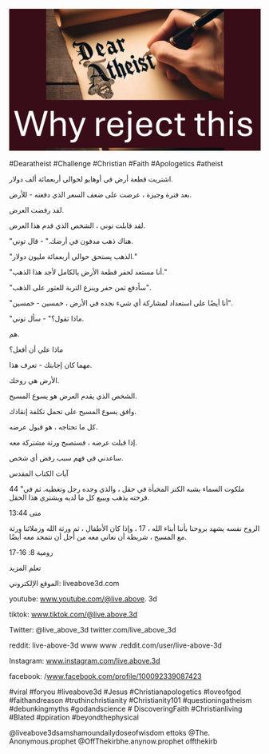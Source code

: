 ![Video cover image](../cover.jpg "cover photo")

#Dearatheist #Challenge #Christian #Faith #Apologetics #atheist

   اشتريت قطعة أرض في أوهايو لحوالي أربعمائة ألف دولار.

بعد فترة وجيزة ، عرضت على ضعف السعر الذي دفعته - للأرض.

لقد رفضت العرض.

لقد قابلت توني ، الشخص الذي قدم هذا العرض.

"هناك ذهب مدفون في أرضك." - قال توني.

"الذهب يستحق حوالي أربعمائة مليون دولار."

"أنا مستعد لحفر قطعة الأرض بالكامل لأجد هذا الذهب."

"سأدفع ثمن حفر وينزع التربة للعثور على الذهب".

"أنا أيضًا على استعداد لمشاركة أي شيء نجده في الأرض ، خمسين - خمسين".

"ماذا تقول؟" - سأل توني.

هم.

ماذا علي أن أفعل؟

مهما كان إجابتك - تعرف هذا.

الأرض هي روحك.

الشخص الذي يقدم العرض هو يسوع المسيح.

وافق يسوع المسيح على تحمل تكلفة إنقاذك.

كل ما تحتاجه ، هو قبول عرضه.

إذا قبلت عرضه ، فستصبح ورثة مشتركة معه.

ساعدني في فهم سبب رفض أي شخص.

آيات الكتاب المقدس

44 "ملكوت السماء يشبه الكنز المخبأة في حقل ، والذي وجده رجل وتغطيه. ثم في فرحته يذهب ويبيع كل ما لديه ويشتري هذا الحقل.

متى 13:44

الروح نفسه يشهد بروحنا بأننا أبناء الله ، 17 ، وإذا كان الأطفال ، ثم ورثة الله وزملائنا ورثة مع المسيح ، شريطة أن نعاني معه من أجل أن نتمجد معه أيضًا.

رومية 8: 16-17

تعلم المزيد

الموقع الإلكتروني: liveabove3d.com

youtube: www.youtube.com/@live.above. 3d

tiktok: www.tiktok.com/@live.above.3d

Twitter: @live_above_3d twitter.com/live_above_3d

 reddit: live-above-3d www www .reddit.com/user/live-above-3d

Instagram: www.instagram.com/live.above.3d

facebook: /www.facebook.com/profile/100092339087423  

#viral #foryou #liveabove3d #Jesus #Christianapologetics #loveofgod #faithandreason #truthinchristianity #Christianity101 #questioningatheism #debunkingmyths #godandscience # DiscoveringFaith #Christianliving #Blated #ppiration #beyondthephysical

 @liveabove3dsamshamoundailydoseofwisdom ettoks @The. Anonymous.prophet @OffThekirbhe.anynow.prophet offthekirb